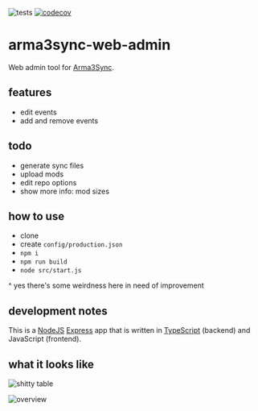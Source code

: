 ![tests](https://img.shields.io/github/workflow/status/gruppe-adler/arma3sync-web-admin/Node%20CI?label=tests)
[![codecov](https://codecov.io/gh/gruppe-adler/arma3sync-web-admin/branch/master/graph/badge.svg)](https://codecov.io/gh/gruppe-adler/arma3sync-web-admin)

# arma3sync-web-admin

Web admin tool for [Arma3Sync](https://forums.bohemia.net/forums/topic/152942-arma3sync-launcher-and-addons-synchronization-software-for-arma-3/).

## features

* edit events
* add and remove events

## todo

* generate sync files
* upload mods
* edit repo options
* show more info: mod sizes 

## how to use

* clone
* create `config/production.json`
* `npm i`
* `npm run build`
* `node src/start.js`

^ yes there's some weirdness here in need of improvement

## development notes

This is a [NodeJS](https://nodejs.org/) [Express](https://expressjs.com/) app that is written in [TypeScript](https://www.typescriptlang.org/) (backend) and JavaScript (frontend).

## what it looks like

![shitty table](https://i.imgur.com/9syCA01.png)

![overview](https://i.imgur.com/pARGoJ2.png)
